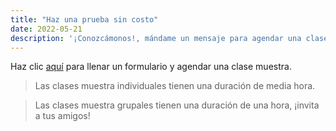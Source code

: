 ```yaml
---
title: "Haz una prueba sin costo"
date: 2022-05-21
description: '¡Conozcámonos!, mándame un mensaje para agendar una clase muestra gratuita.'
---
```


Haz clic [aquí](https://forms.gle/dEESe1Z58rLbjT5V7) para llenar un formulario y agendar una clase muestra.

> Las clases muestra individuales tienen una duración de media hora.

> Las clases muestra grupales tienen una duración de una hora, ¡invita a tus amigos!

